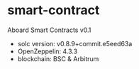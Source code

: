 # smart-contract

Aboard Smart Contracts v0.1
* solc version: v0.8.9+commit.e5eed63a
* OpenZeppelin: 4.3.3
* blockchain:   BSC & Arbitrum
